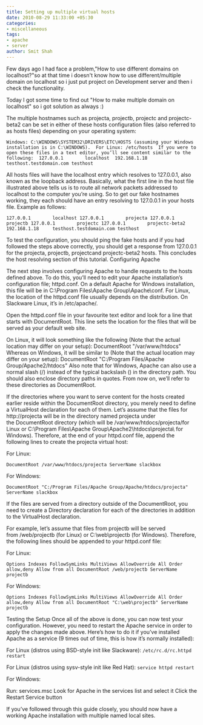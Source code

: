 ```yaml
---
title: Setting up multiple virtual hosts
date: 2010-08-29 11:33:00 +05:30
categories:
- miscellaneous
tags:
- apache
- server
author: Smit Shah
---
```


Few days ago I had face a problem,"How to use different domains on localhost?"so at that time i doesn't know how to use different/multiple domain on localhost so i just put project on Development server and then i check the functionality.

Today I got some time to find out "How to make multiple domain on localhost"
so i got solution as always :)


The multiple hostnames such as projecta, projectb, projectc and projectc-beta2 can be set in either of these hosts configuration files (also referred to as hosts files) depending on your operating system:


`Windows: C:\WINDOWS\SYSTEM32\DRIVERS\ETC\HOSTS (assuming your Windows installation is in C:\WINDOWS). 
For Linux: /etc/hosts 
If you were to open these files in a text editor, you’ll see content similar to the following: 
127.0.0.1        localhost 
192.168.1.18     testhost.testdomain.com testhost`


All hosts files will have the localhost entry which resolves to 127.0.0.1, also known as the loopback address. Basically, what the first line in the host file illustrated above tells us is to route all network packets addressed to localhost to the computer you’re using.
So to get our fake hostnames working, they each should have an entry resolving to 127.0.0.1 in your hosts file. Example as follows:


`127.0.0.1        localhost
127.0.0.1        projecta
127.0.0.1        projectb
127.0.0.1        projectc
127.0.0.1        projectc-beta2
192.168.1.18     testhost.testdomain.com testhost`


To test the configuration, you should ping the fake hosts and if you had followed the steps above correctly, you should get a response from 127.0.0.1 for the projecta, projectb, projectcand projectc-beta2 hosts. This concludes the host resolving section of this tutorial.
Configuring Apache


The next step involves configuring Apache to handle requests to the hosts defined above. To do this, you’ll need to edit your Apache installation’s configuration file; httpd.conf. On a default Apache for Windows installation, this file will be in C:\Program Files\Apache Group\Apache\conf. For Linux, the location of the httpd.conf file usually depends on the distribution. On Slackware Linux, it’s in /etc/apache/.


Open the httpd.conf file in your favourite text editor and look for a line that starts with DocumentRoot. This line sets the location for the files that will be served as your default web site.


On Linux, it will look something like the following (Note that the actual location may differ on your setup):
DocumentRoot "/var/www/htdocs"
Whereas on Windows, it will be similar to (Note that the actual location may differ on your setup):
DocumentRoot "C:/Program Files/Apache Group/Apache2/htdocs"
Also note that for Windows, Apache can also use a normal slash (/) instead of the typical backslash () in the directory path. You should also enclose directory paths in quotes. From now on, we’ll refer to these directories as DocumentRoot.


If the directories where you want to serve content for the hosts created earlier reside within the DocumentRoot directory, you merely need to define a VirtualHost declaration for each of them. Let’s assume that the files for http://projecta will be in the directory named projecta under the DocumentRoot directory (which will be /var/www/htdocs/projecta/for Linux or C:\Program Files\Apache Group\Apache2\htdocs\projecta\ for Windows).
Therefore, at the end of your httpd.conf file, append the following lines to create the projecta virtual host:


For Linux:

`DocumentRoot /var/www/htdocs/projecta
ServerName slackbox`

For Windows:

`DocumentRoot "C:/Program Files/Apache Group/Apache/htdocs/projecta"
ServerName slackbox`


If the files are served from a directory outside of the DocumentRoot, you need to create a Directory declaration for each of the directories in addition to the VirtualHost declaration.

For example, let’s assume that files from projectb will be served from /web/projectb (for Linux) or C:\web\projectb (for Windows). Therefore, the following lines should be appended to your httpd.conf file:


For Linux:

`Options Indexes FollowSymLinks MultiViews
AllowOverride All
Order allow,deny
Allow from all
DocumentRoot /web/projectb
ServerName projectb`

For Windows:

`Options Indexes FollowSymLinks MultiViews
AllowOverride All
Order allow,deny
Allow from all
DocumentRoot "C:\web\projectb"
ServerName projectb`



Testing the Setup
Once all of the above is done, you can now test your configuration. However, you need to restart the Apache service in order to apply the changes made above. Here’s how to do it if you’ve installed Apache as a service (9 times out of time, this is how it’s normally installed):


For Linux (distros using BSD-style init like Slackware):
`/etc/rc.d/rc.httpd restart`


For Linux (distros using sysv-style init like Red Hat):
`service httpd restart`


For Windows:

Run: services.msc
Look for Apache in the services list and select it
Click the Restart Service button


If you’ve followed through this guide closely, you should now have a working Apache installation with multiple named local sites.